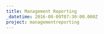 ```yaml
---
title: Management Reporting
_datetime: 2016-08-09T07:30:00.000Z
project: managementreporting
---
```



